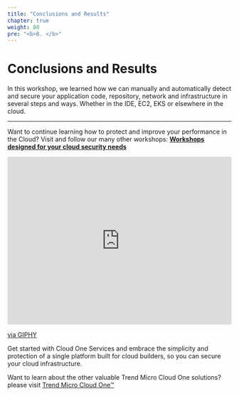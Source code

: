 ```yaml
---
title: "Conclusions and Results"
chapter: true
weight: 80
pre: "<b>8. </b>"
---
```


# Conclusions and Results

In this workshop, we learned how we can manually and automatically detect and secure your application code, repository, network and infrastructure in several steps and ways. Whether in the IDE, EC2, EKS or elsewhere in the cloud. 

---

Want to continue learning how to protect and improve your performance in the Cloud? Visit and follow our many other workshops: [**Workshops designed for your cloud security needs**](https://resources.trendmicro.com/aws-workshops.html)

<div style="width:100%;height:0;padding-bottom:75%;position:relative;"><iframe src="https://giphy.com/embed/bKBM7H63PIykM" width="100%" height="100%" style="position:absolute" frameBorder="0" class="giphy-embed" allowFullScreen></iframe></div><p><a href="https://giphy.com/gifs/well-done-bKBM7H63PIykM">via GIPHY</a></p>

Get started with Cloud One Services and embrace the simplicity and protection of a single platform built for cloud builders, so you can secure your cloud infrastructure.

Want to learn about the other valuable Trend Micro Cloud One solutions? please visit [Trend Micro Cloud One™](https://www.trendmicro.com/cloudone)